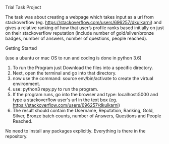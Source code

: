 Trial Task Project

The task was about creating a webpage which takes input as a url from stackoverflow (eg. https://stackoverflow.com/users/696257/dkulkarni) and gives a relative ranking of how that user’s profile ranks based initially on just on their stackoverflow reputation (include number of gold/silver/bronze badges, number of answers, number of questions, people reached). 


Getting Started

(use a ubuntu or mac OS to run and coding is done in python 3.6)
1. To run the Program just Download the files into a specific directory.
2. Next, open the terminal and go into that directory.
3. now use the command:
		source env/bin/activate
to create the virtual environment.
4. use: 
		python3 repy.py
   to run the program.
5. If the program runs, go into the browser and type: 
		localhost:5000
  and type a stackoverflow user's url in the text box (eg. https://stackoverflow.com/users/696257/dkulkarni) 
6. The result should contain the Username, Reputation, Ranking, Gold, Silver, Bronze batch counts, number of Answers, Questions and People Reached.

No need to install any packages explicitly. Everything is there in the repository.
